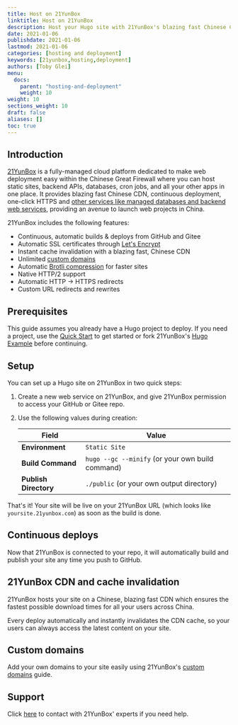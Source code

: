 ```yaml
---
title: Host on 21YunBox
linktitle: Host on 21YunBox
description: Host your Hugo site with 21YunBox's blazing fast Chinese CDN, fully-managed SSL and auto deploys from Gitee.
date: 2021-01-06
publishdate: 2021-01-06
lastmod: 2021-01-06
categories: [hosting and deployment]
keywords: [21yunbox,hosting,deployment]
authors: [Toby Glei]
menu:
  docs:
    parent: "hosting-and-deployment"
    weight: 10
weight: 10
sections_weight: 10
draft: false
aliases: []
toc: true
---
```


## Introduction

[21YunBox](https://www.21yunbox.com) is a fully-managed cloud platform dedicated to make web deployment easy within the Chinese Great Firewall where you can host static sites, backend APIs, databases, cron jobs, and all your other apps in one place. It provides blazing fast Chinese CDN, continuous deployment, one-click HTTPS and [other services like managed databases and backend web services](https://www.21yunbox.com/docs/), providing an avenue to launch web projects in China.

21YunBox includes the following features:

- Continuous, automatic builds & deploys from GitHub and Gitee
- Automatic SSL certificates through [Let's Encrypt](https://letsencrypt.org)
- Instant cache invalidation with a blazing fast, Chinese CDN
- Unlimited [custom domains](https://www.21yunbox.com/docs/#/custom-domains)
- Automatic [Brotli compression](https://en.wikipedia.org/wiki/Brotli) for faster sites
- Native HTTP/2 support
- Automatic HTTP → HTTPS redirects
- Custom URL redirects and rewrites

## Prerequisites

This guide assumes you already have a Hugo project to deploy. If you need a project, use the [Quick Start](/getting-started/quick-start/) to get started or fork 21YunBox's [Hugo Example](https://gitee.com/eryiyunbox-examples/hello-hugo) before continuing.

## Setup

You can set up a Hugo site on 21YunBox in two quick steps:

1. Create a new web service on 21YunBox, and give 21YunBox permission to access your GitHub or Gitee repo.
2. Use the following values during creation:

   |    Field              | Value                                            |
   | --------------------- | ------------------------------------------------ |
   | **Environment**       | `Static Site`                                    |
   | **Build Command**     | `hugo --gc --minify` (or your own build command) |
   | **Publish Directory** | `./public` (or your own output directory)        |

That's it! Your site will be live on your 21YunBox URL (which looks like `yoursite.21yunbox.com`) as soon as the build is done.

## Continuous deploys

Now that 21YunBox is connected to your repo, it will automatically build and publish your site any time you push to GitHub.

## 21YunBox CDN and cache invalidation

21YunBox hosts your site on a Chinese, blazing fast CDN which ensures the fastest possible download times for all your users across China.

Every deploy automatically and instantly invalidates the CDN cache, so your users can always access the latest content on your site.

## Custom domains

Add your own domains to your site easily using 21YunBox's [custom domains](https://www.21yunbox.com/docs/#/custom-domains) guide.

## Support
Click [here](https://www.21yunbox.com/docs/#/contact) to contact with 21YunBox' experts if you need help.
